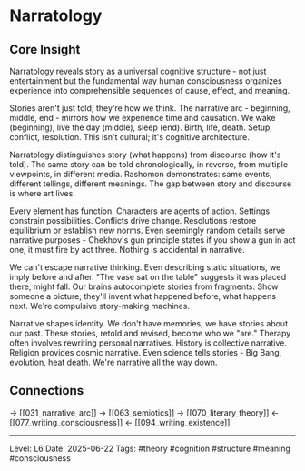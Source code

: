 # Narratology

## Core Insight
Narratology reveals story as a universal cognitive structure - not just entertainment but the fundamental way human consciousness organizes experience into comprehensible sequences of cause, effect, and meaning.

Stories aren't just told; they're how we think. The narrative arc - beginning, middle, end - mirrors how we experience time and causation. We wake (beginning), live the day (middle), sleep (end). Birth, life, death. Setup, conflict, resolution. This isn't cultural; it's cognitive architecture.

Narratology distinguishes story (what happens) from discourse (how it's told). The same story can be told chronologically, in reverse, from multiple viewpoints, in different media. Rashomon demonstrates: same events, different tellings, different meanings. The gap between story and discourse is where art lives.

Every element has function. Characters are agents of action. Settings constrain possibilities. Conflicts drive change. Resolutions restore equilibrium or establish new norms. Even seemingly random details serve narrative purposes - Chekhov's gun principle states if you show a gun in act one, it must fire by act three. Nothing is accidental in narrative.

We can't escape narrative thinking. Even describing static situations, we imply before and after. "The vase sat on the table" suggests it was placed there, might fall. Our brains autocomplete stories from fragments. Show someone a picture; they'll invent what happened before, what happens next. We're compulsive story-making machines.

Narrative shapes identity. We don't have memories; we have stories about our past. These stories, retold and revised, become who we "are." Therapy often involves rewriting personal narratives. History is collective narrative. Religion provides cosmic narrative. Even science tells stories - Big Bang, evolution, heat death. We're narrative all the way down.

## Connections
→ [[031_narrative_arc]]
→ [[063_semiotics]]
→ [[070_literary_theory]]
← [[077_writing_consciousness]]
← [[094_writing_existence]]

---
Level: L6
Date: 2025-06-22
Tags: #theory #cognition #structure #meaning #consciousness